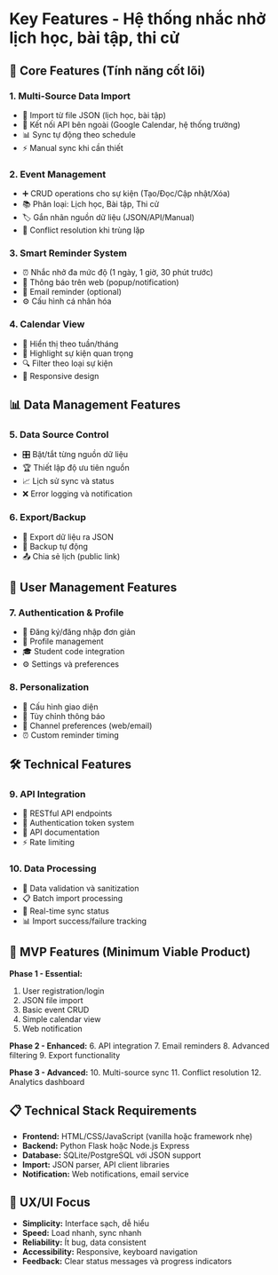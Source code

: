 # Key Features - Hệ thống nhắc nhở lịch học, bài tập, thi cử

## 🔑 Core Features (Tính năng cốt lõi)

### 1. **Multi-Source Data Import**
- 📄 Import từ file JSON (lịch học, bài tập)
- 🔗 Kết nối API bên ngoài (Google Calendar, hệ thống trường)
- 📊 Sync tự động theo schedule
- ⚡ Manual sync khi cần thiết

### 2. **Event Management**
- ➕ CRUD operations cho sự kiện (Tạo/Đọc/Cập nhật/Xóa)
- 📚 Phân loại: Lịch học, Bài tập, Thi cử
- 🏷️ Gắn nhãn nguồn dữ liệu (JSON/API/Manual)
- 🔄 Conflict resolution khi trùng lặp

### 3. **Smart Reminder System**
- ⏰ Nhắc nhở đa mức độ (1 ngày, 1 giờ, 30 phút trước)
- 🔔 Thông báo trên web (popup/notification)
- 📧 Email reminder (optional)
- ⚙️ Cấu hình cá nhân hóa

### 4. **Calendar View**
- 📅 Hiển thị theo tuần/tháng
- 🎯 Highlight sự kiện quan trọng
- 🔍 Filter theo loại sự kiện
- 📱 Responsive design

## 📊 Data Management Features

### 5. **Data Source Control**
- 🎛️ Bật/tắt từng nguồn dữ liệu
- 🏆 Thiết lập độ ưu tiên nguồn
- 📈 Lịch sử sync và status
- ❌ Error logging và notification

### 6. **Export/Backup**
- 💾 Export dữ liệu ra JSON
- 🔄 Backup tự động
- 📤 Chia sẻ lịch (public link)

## 👤 User Management Features

### 7. **Authentication & Profile**
- 🔐 Đăng ký/đăng nhập đơn giản
- 👤 Profile management
- 🎓 Student code integration
- ⚙️ Settings và preferences

### 8. **Personalization**
- 🎨 Cấu hình giao diện
- 🔔 Tùy chỉnh thông báo
- 📲 Channel preferences (web/email)
- ⏰ Custom reminder timing

## 🛠️ Technical Features

### 9. **API Integration**
- 🔌 RESTful API endpoints
- 🔑 Authentication token system
- 📝 API documentation
- ⚡ Rate limiting

### 10. **Data Processing**
- 🧹 Data validation và sanitization
- 📋 Batch import processing
- 🔄 Real-time sync status
- 📊 Import success/failure tracking

## 🎯 MVP Features (Minimum Viable Product)

**Phase 1 - Essential:**
1. User registration/login
2. JSON file import
3. Basic event CRUD
4. Simple calendar view
5. Web notification

**Phase 2 - Enhanced:**
6. API integration
7. Email reminders
8. Advanced filtering
9. Export functionality

**Phase 3 - Advanced:**
10. Multi-source sync
11. Conflict resolution
12. Analytics dashboard

## 📋 Technical Stack Requirements

- **Frontend:** HTML/CSS/JavaScript (vanilla hoặc framework nhẹ)
- **Backend:** Python Flask hoặc Node.js Express
- **Database:** SQLite/PostgreSQL với JSON support
- **Import:** JSON parser, API client libraries
- **Notification:** Web notifications, email service

## 🎨 UX/UI Focus

- **Simplicity:** Interface sạch, dễ hiểu
- **Speed:** Load nhanh, sync nhanh
- **Reliability:** Ít bug, data consistent
- **Accessibility:** Responsive, keyboard navigation
- **Feedback:** Clear status messages và progress indicators